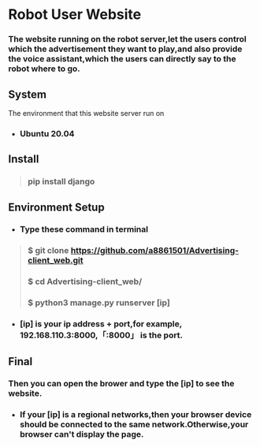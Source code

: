 # Robot User Website

### The website running on the robot server,let the users control which the advertisement they want to play,and also provide the voice assistant,which the users can directly say to the robot where to go. 

## System
The environment that this website server run on
* ### Ubuntu 20.04

## Install
> ### pip install django

## Environment Setup
* ### Type these command in terminal
> ### $ git clone https://github.com/a8861501/Advertising-client_web.git
> ### $ cd Advertising-client_web/
> ### $ python3 manage.py runserver [ip]
* ### [ip] is your ip address + port,for example, 192.168.110.3:8000,「:8000」 is the port.
## Final
### Then you can open the brower and type the [ip] to see the website.
* ### If your [ip] is a regional networks,then your browser device should be connected to the same network.Otherwise,your browser can't display the page. 

 
